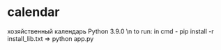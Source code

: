 # calendar
хозяйственный календарь
Python 3.9.0 \n
to run: in cmd - pip install -r install_lib.txt => python app.py
